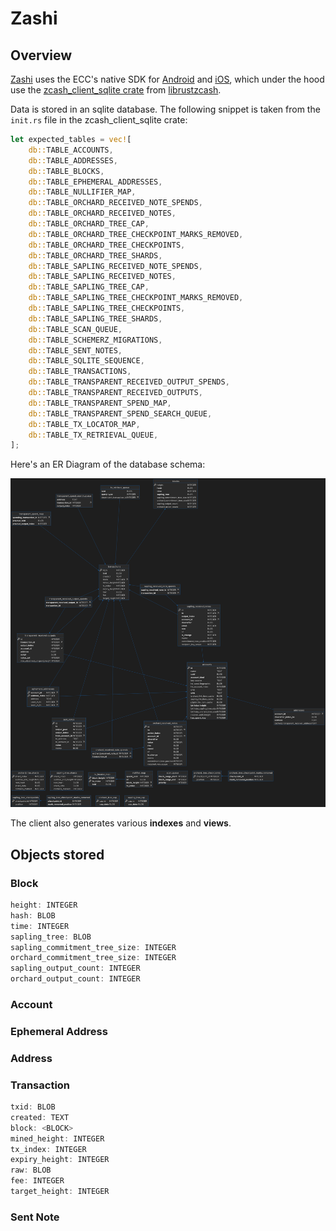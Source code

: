 # Zashi

## Overview

[Zashi](https://electriccoin.co/zashi/) uses the ECC's native SDK for [Android](https://github.com/Electric-Coin-Company/zcash-android-wallet-sdk) and [iOS](https://github.com/Electric-Coin-Company/zcash-swift-wallet-sdk), which under the hood use the [zcash_client_sqlite crate](https://github.com/zcash/librustzcash/tree/main/zcash_client_sqlite) from [librustzcash](https://github.com/zcash/librustzcash).

Data is stored in an sqlite database. The following snippet is taken from the `init.rs` file in the zcash_client_sqlite crate:

```rust
let expected_tables = vec![
    db::TABLE_ACCOUNTS,
    db::TABLE_ADDRESSES,
    db::TABLE_BLOCKS,
    db::TABLE_EPHEMERAL_ADDRESSES,
    db::TABLE_NULLIFIER_MAP,
    db::TABLE_ORCHARD_RECEIVED_NOTE_SPENDS,
    db::TABLE_ORCHARD_RECEIVED_NOTES,
    db::TABLE_ORCHARD_TREE_CAP,
    db::TABLE_ORCHARD_TREE_CHECKPOINT_MARKS_REMOVED,
    db::TABLE_ORCHARD_TREE_CHECKPOINTS,
    db::TABLE_ORCHARD_TREE_SHARDS,
    db::TABLE_SAPLING_RECEIVED_NOTE_SPENDS,
    db::TABLE_SAPLING_RECEIVED_NOTES,
    db::TABLE_SAPLING_TREE_CAP,
    db::TABLE_SAPLING_TREE_CHECKPOINT_MARKS_REMOVED,
    db::TABLE_SAPLING_TREE_CHECKPOINTS,
    db::TABLE_SAPLING_TREE_SHARDS,
    db::TABLE_SCAN_QUEUE,
    db::TABLE_SCHEMERZ_MIGRATIONS,
    db::TABLE_SENT_NOTES,
    db::TABLE_SQLITE_SEQUENCE,
    db::TABLE_TRANSACTIONS,
    db::TABLE_TRANSPARENT_RECEIVED_OUTPUT_SPENDS,
    db::TABLE_TRANSPARENT_RECEIVED_OUTPUTS,
    db::TABLE_TRANSPARENT_SPEND_MAP,
    db::TABLE_TRANSPARENT_SPEND_SEARCH_QUEUE,
    db::TABLE_TX_LOCATOR_MAP,
    db::TABLE_TX_RETRIEVAL_QUEUE,
];
```

Here's an ER Diagram of the database schema:

![ER Diagram](./assets/images/zashi-erd-dbvis.png)

The client also generates various **indexes** and **views**.

## Objects stored

### Block

```rust
height: INTEGER
hash: BLOB
time: INTEGER
sapling_tree: BLOB
sapling_commitment_tree_size: INTEGER
orchard_commitment_tree_size: INTEGER
sapling_output_count: INTEGER
orchard_output_count: INTEGER
```

### Account

### Ephemeral Address

### Address

### Transaction

```rust
txid: BLOB
created: TEXT
block: <BLOCK>
mined_height: INTEGER
tx_index: INTEGER
expiry_height: INTEGER
raw: BLOB
fee: INTEGER
target_height: INTEGER
```

### Sent Note
